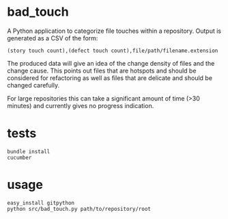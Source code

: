 bad_touch
=========

A Python application to categorize file touches within a repository. Output is generated as a CSV of the form:
<pre><code>(story touch count),(defect touch count),file/path/filename.extension</code></pre>
The produced data will give an idea of the change density of files and the change cause. This points out files that are hotspots and should be considered for refactoring as well as files that are delicate and should be changed carefully.

For large repositories this can take a significant amount of time (>30 minutes) and currently gives no progress indication.

tests
=====
<pre><code>bundle install
cucumber</code></pre>

usage
=====
<pre><code>easy_install gitpython
python src/bad_touch.py path/to/repository/root</code></pre>
